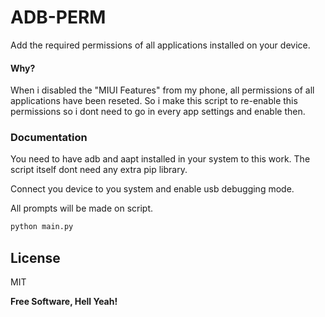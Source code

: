 # ADB-PERM

Add the required permissions of all applications installed on your device.

#### Why?
When i disabled the "MIUI Features" from my phone, all permissions of all applications have been reseted. So i make this script to re-enable this permissions so i dont need to go in every app settings and enable then.


### Documentation
You need to have adb and aapt installed in your system to this work. The script itself dont need any extra pip library.

Connect you device to you system and enable usb debugging mode.

All prompts will be made on script.

```sh
python main.py
```


License
----

MIT


**Free Software, Hell Yeah!**